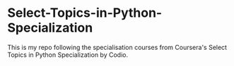 # Select-Topics-in-Python-Specialization
This is my repo following the specialisation courses from Coursera's Select Topics in Python Specialization by Codio.
